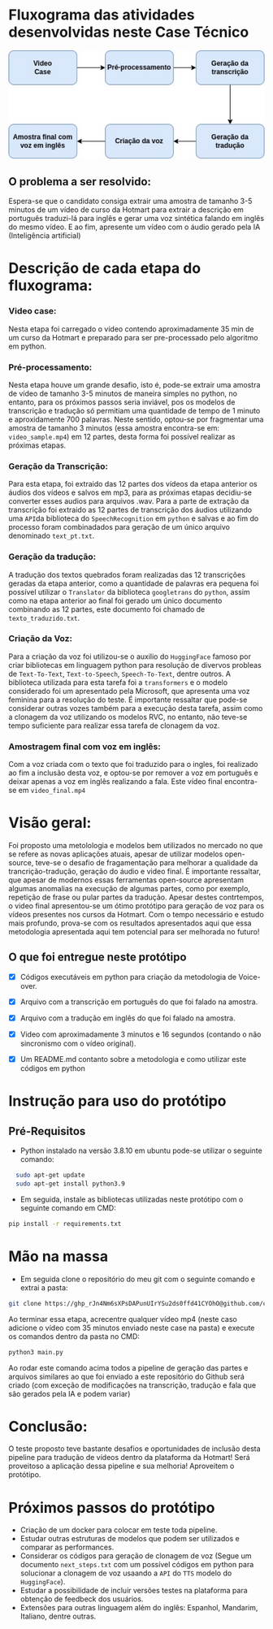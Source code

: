 # Fluxograma das atividades desenvolvidas neste Case Técnico


<div align="right">
  <img src="/fluxograma.jpg" alt="Your Logo" width="800">
</div>

## O problema a ser resolvido:

Espera-se que o candidato consiga extrair uma amostra de tamanho 3-5 minutos de um vídeo de curso da Hotmart para extrair a descrição em português traduzi-lá para inglês e gerar uma voz sintética falando em inglês do mesmo vídeo. E ao fim, apresente um vídeo com o áudio gerado pela IA (Inteligência artificial)

# Descrição de cada etapa do fluxograma:

### Video case: 
Nesta etapa foi carregado o vídeo contendo aproximadamente 35 min de um curso da Hotmart e preparado para ser pre-processado pelo algoritmo em python.

### Pré-processamento: 
Nesta etapa houve um grande desafio, isto é, pode-se extrair uma amostra de vídeo de tamanho 3-5 minutos de maneira simples no python, no entanto, para os próximos passos seria inviável, pos os modelos de transcrição e tradução só permitiam uma quantidade de tempo de 1 minuto e aproxidamente 700 palavras. Neste sentido, optou-se por fragmentar uma amostra de tamanho 3 minutos (essa amostra encontra-se em: `video_sample.mp4`) em 12 partes, desta forma foi possível realizar as próximas etapas.

### Geração da Transcrição: 
Para esta etapa, foi extraido das 12 partes dos vídeos da etapa anterior os áudios dos vídeos e salvos em mp3, para as próximas etapas decidiu-se converter esses audios para arquivos .wav. Para a parte de extração da transcrição foi extraido as 12 partes de transcrição dos áudios utilizando uma `API`da biblioteca do `SpeechRecognition` em `python` e salvas e ao fim do processo foram combinadados para geração de um único arquivo denominado `text_pt.txt`.

### Geração da tradução:
A tradução dos textos quebrados foram realizadas das 12 transcrições geradas da etapa anterior, como a quantidade de palavras era pequena foi possível utilizar o `Translator` da biblioteca `googletrans` do `python`, assim como na etapa anterior ao final foi gerado um único documento combinando as 12 partes, este documento foi chamado de `texto_traduzido.txt`.

### Criação da Voz:
Para a criação da voz foi utilizou-se o auxilio do `HuggingFace` famoso por criar bibliotecas em linguagem python para resolução de divervos probleas de `Text-To-Text`, `Text-to-Speech`, `Speech-To-Text`, dentre outros. A biblioteca utilizada para esta tarefa foi a `transformers` e o modelo considerado foi um apresentado pela Microsoft, que apresenta uma voz feminina para a resolução do teste. É importante ressaltar que pode-se considerar outras vozes também para a execução desta tarefa, assim como a clonagem da voz utilizando os modelos RVC, no entanto, não teve-se tempo suficiente para realizar essa tarefa de clonagem da voz.

### Amostragem final com voz em inglês:
Com a voz criada com o texto que foi traduzido para o ingles, foi realizado ao fim a inclusão desta voz, e optou-se por remover a voz em português e deixar apenas a voz em inglês realizando a fala. Este vídeo final encontra-se em `video_final.mp4`

# Visão geral:

Foi proposto uma metolologia e modelos bem utilizados no mercado no que se refere as novas aplicações atuais, apesar de utilizar modelos open-source, teve-se o desafio de fragamentação para melhorar a qualidade da trancrição-tradução, geração do áudio e video final. É importante ressaltar, que apesar de modernos essas ferramentas open-source apresentam algumas anomalias na execução de algumas partes, como por exemplo, repetição de frase ou pular partes da tradução. Apesar destes contrtempos, o video final apresentou-se um ótimo protótipo para geração de voz para os vídeos presentes nos cursos da Hotmart. Com o tempo necessário e estudo mais profundo, prova-se com os resultados apresentados aqui que essa metodologia apresentada aqui tem potencial para ser melhorada no futuro!


## O que foi entregue neste protótipo

- [x] Códigos executáveis em python para criação da metodologia de Voice-over.
- [x] Arquivo com a transcrição em português do que foi falado na amostra.
- [x] Arquivo com a tradução em inglês do que foi falado na amostra.
- [x] Video com aproximadamente 3 minutos e 16 segundos (contando o não sincronismo com o vídeo original).
- [x] Um README.md contanto sobre a metodologia e como utilizar este códigos em python
      

# Instrução para uso do protótipo


## Pré-Requisitos

- Python instalado na versão 3.8.10 em ubuntu pode-se utilizar o seguinte comando:

```bash
  sudo apt-get update
  sudo apt-get install python3.9
```
- Em seguida, instale as bibliotecas utilizadas neste protótipo com o seguinte comando em CMD:

```bash
pip install -r requirements.txt
```

# Mão na massa

- Em seguida clone o repositório do meu git com o seguinte comando e extrai a pasta:

```bash
git clone https://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@github.com/caiogbb/Appsilon_test.git](https://github.com/caiogbb/Hotmart_DS.git
```

Ao terminar essa etapa, acrecentre qualquer vídeo mp4 (neste caso adicione o vídeo com 35 minutos enviado neste case na pasta) e execute os comandos dentro da pasta no CMD:

```bash
python3 main.py
```
Ao rodar este comando acima todos a pipeline de geração das partes e arquivos similares ao que foi enviado a este repositório do Github será criado (com exceção de modificações na transcrição, tradução e fala que são gerados pela IA e podem variar)


# Conclusão:

O teste proposto teve bastante desafios e oportunidades de inclusão desta pipeline para tradução de vídeos dentro da plataforma da Hotmart! Será proveitoso a aplicação dessa pipeline e sua melhoria! Aproveitem o protótipo.



# Próximos passos do protótipo

-  Criação de um docker para colocar em teste toda pipeline.
-  Estudar outras estruturas de modelos que podem ser utilizados e comparar as performances.
-  Considerar os códigos para geração de clonagem de voz (Segue um documento `next_steps.txt` com um possível códigos em python para solucionar a clonagem de voz usaando a `API` do `TTS` modelo do `HuggingFace`).
- Estudar a possibilidade de incluir versões testes na plataforma para obtenção de feedbeck dos usuários.
- Extensões para outras linguagem além do inglês: Espanhol, Mandarim, Italiano, dentre outras. 
